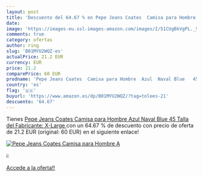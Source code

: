 ```yaml
---
layout: post
title: 'Descuento del 64.67 % en Pepe Jeans Coates  Camisa para Hombre  A'
date: 
image: 'https://images-eu.ssl-images-amazon.com/images/I/51CUgBkVgPL._SL200_.jpg'
comments: true
category: ofertas
author: ring
slug: 'B01MYU2WQZ-es'
actualPrice: 21.2 EUR
currency: EUR
price: 21.2
comparePrice: 60 EUR
prodname: 'Pepe Jeans Coates  Camisa para Hombre  Azul  Naval Blue   45  Talla del Fabricante: X-Large '
country: 'es'
flag: '🇪🇸'
buyurl: 'https://www.amazon.es/dp/B01MYU2WQZ/?tag=tolees-21'
descuento: '64.67'
---
```


Tienes [Pepe Jeans Coates  Camisa para Hombre  Azul  Naval Blue   45  Talla del Fabricante: X-Large ](https://www.amazon.es/dp/B01MYU2WQZ/?tag=tolees-21) con un 64.67 % de descuento con precio de oferta de 21.2 EUR (original: 60 EUR) en el siguiente enlace!

[![Pepe Jeans Coates  Camisa para Hombre  A](https://images-eu.ssl-images-amazon.com/images/I/51CUgBkVgPL._SL200_.jpg)](https://www.amazon.es/dp/B01MYU2WQZ/?tag=tolees-21)

ℹ️:


[Accede a la oferta!!](https://www.amazon.es/dp/B01MYU2WQZ/?tag=tolees-21)
